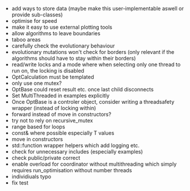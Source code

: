 - add ways to store data (maybe make this user-implementable aswell or provide sub-classes)
- optimise for speed  
- make it easy to use external plotting tools  
- allow algorithms to leave boundaries  
- taboo areas  
- carefully check the evolutionary behaviour  
- evolutionary mutations won't check for borders (only relevant if the algorithms should have to stay within their borders)  
- read/write locks and a mode where when selecting only one thread to run on, the locking is disabled
- OptCalculation must be templated
- only use one mutex?
- OptBase could reset result etc. once last child disconnects
- Set MultiThreaded in examples explicitly
- Once OptBase is a controler object, consider writing a threadsafety wrapper (instead of locking within)
- forward instead of move in constructors?
- try not to rely on recursive_mutex
- range based for loops
- const& where possible especially T values
- move in constructors
- std::function wrapper helpers which add logging etc.
- check for unnecessary includes (especially examples)
- check public/private correct
- enable overload for coordinator without multithreading which simply requires run_optimisation without number threads
- individiuals typo
- fix test

